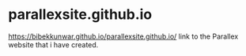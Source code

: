 # parallexsite.github.io
https://bibekkunwar.github.io/parallexsite.github.io/ link to the Parallex website that i have created.
